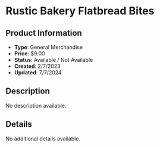 # Rustic Bakery Flatbread Bites

## Product Information
- **Type**: General Merchandise
- **Price**: $9.00
- **Status**: Available / Not Available
- **Created**: 2/7/2023
- **Updated**: 7/7/2024

## Description
No description available.



## Details
No additional details available.
